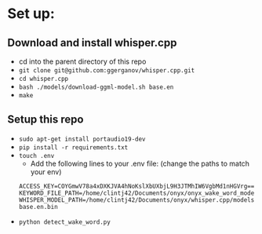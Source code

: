 # Set up:

## Download and install whisper.cpp 
- cd into the parent directory of this repo
- `git clone git@github.com:ggerganov/whisper.cpp.git`
- `cd whisper.cpp`
- `bash ./models/download-ggml-model.sh base.en`
- `make`

## Setup this repo
- `sudo apt-get install portaudio19-dev`
- `pip install -r requirements.txt`
- `touch .env`
	- Add the following lines to your .env file: (change the paths to match your env)
	```
	ACCESS_KEY=COYGmwV78a4xDXKJVA4hNoKslXbUXbjL9H3JTMhIW6VgbMd1nHGVrg==
	KEYWORD_FILE_PATH=/home/clintj42/Documents/onyx/onyx_wake_word_model_rasp_pi.ppn
	WHISPER_MODEL_PATH=/home/clintj42/Documents/onyx/whisper.cpp/models/ggml-base.en.bin
	```
- `python detect_wake_word.py`
